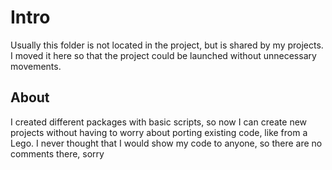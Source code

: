 # Intro
Usually this folder is not located in the project, but is shared by my projects. I moved it here so that the project could be launched without unnecessary movements.

## About
I created different packages with basic scripts, so now I can create new projects without having to worry about porting existing code, like from a Lego. I never thought that I would show my code to anyone, so there are no comments there, sorry